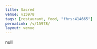 ```yaml
---
title: Sacred
venue: v15978
tags: [restaurant, food, "fhrs:414665"]
permalink: /v/15978/
layout: venue
---
```

null